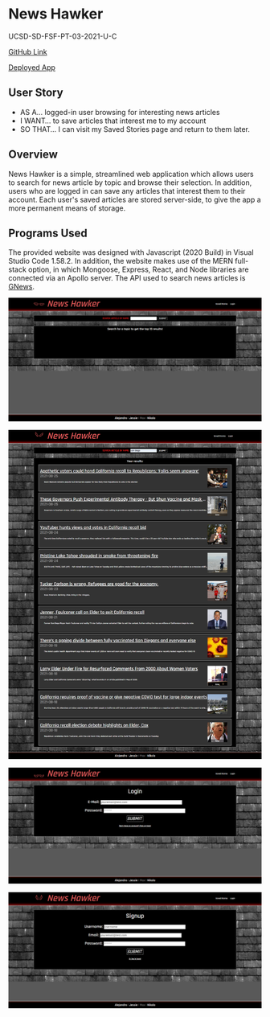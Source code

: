 # News Hawker

UCSD-SD-FSF-PT-03-2021-U-C


[GitHub Link](https://github.com/maxwellstickels/news-hawker)

[Deployed App](https://news-hawker.herokuapp.com/)


## User Story
* AS A… logged-in user browsing for interesting news articles
* I WANT… to save articles that interest me to my account
* SO THAT… I can visit my Saved Stories page and return to them later.

## Overview
News Hawker is a simple, streamlined web application which allows users to search for news article by topic and browse their selection. In addition, users who are logged in can save any articles that interest them to their account. Each user's saved articles are stored server-side, to give the app a more permanent means of storage.

## Programs Used
The provided website was designed with Javascript (2020 Build) in Visual Studio Code 1.58.2. In addition, the website makes use of the MERN full-stack option, in which Mongoose, Express, React, and Node libraries are connected via an Apollo server. The API used to search news articles is [GNews](https://gnews.io/).


![Screenshoot](client\public\1.png)


![Screenshoot](client\public\2.png)


![Screenshoot](client\public\3.png)


![Screenshoot](client\public\4.png)